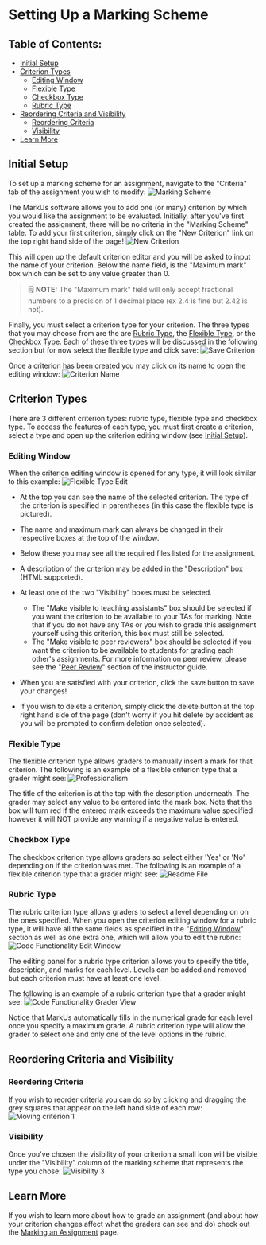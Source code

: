 # Setting Up a Marking Scheme

## Table of Contents:
 - [Initial Setup](#initial-setup)
 - [Criterion Types](#criterion-types)
     - [Editing Window](#editing-window)
     - [Flexible Type](#flexible-type)
     - [Checkbox Type](#checkbox-type)
     - [Rubric Type](#rubric-type)
 - [Reordering Criteria and Visibility](#reordering-criteria-and-visibility)
     - [Reordering Criteria](#reordering-criteria)
     - [Visibility](#visibility)
 - [Learn More](#learn-more)

## Initial Setup
To set up a marking scheme for an assignment, navigate to the "Criteria" tab of the assignment you wish to modify:
![Marking Scheme](./images/marking-scheme-tab.png)

The MarkUs software allows you to add one (or many) criterion by which you would like the assignment to be evaluated. Initially, after you've first created the assignment, there will be no criteria in the "Marking Scheme" table. To add your first criterion, simply click on the "New Criterion" link on the top right hand side of the page!
![New Criterion](./images/new-criteria-link.png)

This will open up the default criterion editor and you will be asked to input the name of your criterion.
Below the name field, is the "Maximum mark" box which can be set to any value greater than 0.

> :spiral_notepad: **NOTE:**  The "Maximum mark" field will only accept fractional numbers to a precision of 1 decimal place (ex 2.4 is fine but 2.42 is not).

Finally, you must select a criterion type for your criterion. The three types that you may choose from are the are [Rubric Type](#rubric-type), the [Flexible Type](#flexible-type), or the [Checkbox Type](#checkbox-type). Each of these three types will be discussed in the following section but for now select the flexible type and click save:
![Save Criterion](./images/save-criteria-button.png)

Once a criterion has been created you may click on its name to open the editing window:
![Criterion Name](./images/criteria-select-panel.png)

## Criterion Types
There are 3 different criterion types: rubric type, flexible type and checkbox type. To access the features of each type, you must first create a criterion, select a type and open up the criterion editing window (see [Initial Setup](#initial-setup)).

### Editing Window
When the criterion editing window is opened for any type, it will look similar to this example:
![Flexible Type Edit](./images/criteria-edit-panel.png)

 - At the top you can see the name of the selected criterion. The type of the criterion is specified in parentheses (in this case the flexible type is pictured).
 - The name and maximum mark can always be changed in their respective boxes at the top of the window.

 - Below these you may see all the required files listed for the assignment.

 - A description of the criterion may be added in the "Description" box (HTML supported).

 - At least one of the two "Visibility" boxes must be selected.
     - The "Make visible to teaching assistants" box should be selected if you want the criterion to be available to your TAs for marking. Note that if you do not have any TAs or you wish to grade this assignment yourself using this criterion, this box must still be selected.
     - The "Make visible to peer reviewers" box should be selected if you want the criterion to be available to students for grading each other's assignments. For more information on peer review, please see the "[Peer Review](./Instructor-Guide--Assignments--Peer-Review)" section of the instructor guide.

 - When you are satisfied with your criterion, click the save button to save your changes!
 - If you wish to delete a criterion, simply click the delete button at the top right hand side of the page (don't worry if you hit delete by accident as you will be prompted to confirm deletion once selected).

### Flexible Type
The flexible criterion type allows graders to manually insert a mark for that criterion. The following is an example of a flexible criterion type that a grader might see:
![Professionalism](./images/criteria-flexible-example.png)

The title of the criterion is at the top with the description underneath. The grader may select any value to be entered into the mark box. Note that the box will turn red if the entered mark exceeds the maximum value specified however it will NOT provide any warning if a negative value is entered.

### Checkbox Type
The checkbox criterion type allows graders so select either 'Yes' or 'No' depending on if the criterion was met. The following is an example of a flexible criterion type that a grader might see:
![Readme File](./images/criteria-checkbox-example.png)


### Rubric Type
The rubric criterion type allows graders to select a level depending on on the ones specified. When you open the criterion editing window for a rubric type, it will have all the same fields as specified in the "[Editing Window](#editing-window)" section as well as one extra one, which will allow you to edit the rubric:
![Code Functionality Edit Window](./images/criteria-rubric-panel.png)

The editing panel for a rubric type criterion allows you to specify the title, description, and marks for each level. Levels can be added and removed but each criterion must have at least one level.

The following is an example of a rubric criterion type that a grader might see:
![Code Functionality Grader View](./images/criteria-rubric-example.png)

Notice that MarkUs automatically fills in the numerical grade for each level once you specify a maximum grade. A rubric criterion type will allow the grader to select one and only one of the level options in the rubric.

## Reordering Criteria and Visibility

### Reordering Criteria
If you wish to reorder criteria you can do so by clicking and dragging the grey squares that appear on the left hand side of each row:
![Moving criterion 1](./images/criteria-reorder.png)

### Visibility
Once you've chosen the visibility of your criterion a small icon will be visible under the "Visibility" column of the marking scheme that represents the type you chose:
![Visibility 3](./images/criteria-visibility-icons.png)

## Learn More
If you wish to learn more about how to grade an assignment (and about how your criterion changes affect what the graders can see and do) check out the [Marking an Assignment](./Instructor-Guide--Assignments--Marking--Grading-View) page.
